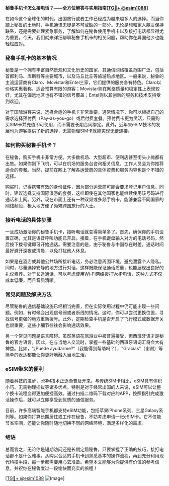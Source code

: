 **秘鲁手机卡怎么接电话？——全方位解答与实用指南[[TG💪+ @esim1088](https://t.me/s/esim1088)]**

在如今这个全球化的时代，出国旅行或者工作已经成为越来越多人的选择。而当你踏上秘鲁的土地时，手机通讯无疑是不可或缺的一部分。无论是想和家人朋友保持联系，还是需要处理紧急事务，了解如何在秘鲁使用手机卡以及接打电话都显得尤为重要。今天，我们就来详细聊聊秘鲁手机卡的相关问题，帮助你在异国他乡也能轻松应对。

### 秘鲁手机卡的基本情况

秘鲁是一个拥有丰富自然景观和文化历史的国家，其通信网络覆盖范围广泛，包括首都利马、库斯科等主要城市，以及马丘比丘等旅游热点地区。一般来说，秘鲁的主流运营商有Claro、Movistar和Entel三家，它们提供的服务各有特色。Claro以价格实惠著称，适合预算有限的游客；Movistar则在网络质量和稳定性上表现较好，尤其在偏远地区也有不错的信号覆盖；Entel则以其创新的服务和技术支持受到欢迎。

对于国际游客来说，选择合适的手机卡非常重要。通常情况下，你可以根据自己的需求选择预付费（Pay-as-you-go）或后付费套餐。预付费卡更为灵活，只需购买SIM卡并充值即可使用，而不需要长期合同绑定。此外，近年来eSIM技术的发展也为游客提供了新的选择，无需物理SIM卡就能实现无缝连接。

### 如何购买秘鲁手机卡？

在秘鲁，购买手机卡非常方便。大多数机场、大型超市、便利店甚至街头小摊都有出售。如果你刚下飞机，可以在机场的服务台咨询相关信息，工作人员会为你推荐适合的套餐。当然，提前在网上了解各运营商的具体资费和服务内容也是个不错的选择。

购买时，记得携带有效的身份证件，因为部分运营商可能会要求登记用户信息。同时，建议选择支持国际漫游的套餐，这样即使在其他国家也能继续使用该号码进行通话和上网。另外，现在市面上还有一种双频或多频手机卡，能够兼容不同国家的网络频段，极大地方便了频繁跨国旅行的人士。

### 接听电话的具体步骤

一旦成功激活你的秘鲁手机卡，接听电话就变得简单多了。首先，确保你的手机设置正确，尤其是语音呼叫功能已开启。接着，在手机键盘输入对方的电话号码，然后按下拨号键即可开始通话。需要注意的是，由于秘鲁与中国存在时差，通话时间最好避开深夜或清晨，以免打扰他人休息。

如果是在酒店或其他公共场所接听电话，务必注意周围环境，避免泄露个人隐私。同时，尽量选择安静的地方进行对话，这样既能保证通话质量，也能展现出良好的礼仪素养。对于长途通话，可以考虑使用Wi-Fi网络拨打VoIP电话，这种方式不仅成本低廉，而且音质清晰。

### 常见问题及解决方法

尽管秘鲁的通信基础设施已经相当完善，但在实际使用过程中仍可能出现一些问题。例如，有时候会出现信号弱或者断线的情况。这时，你可以尝试更换位置，寻找信号更强的地方重新拨号。此外，定期检查手机是否开启了飞行模式或数据开关也很重要，这些小细节往往会影响通话效果。

另一个常见问题是语言障碍。虽然英语在旅游业中被普遍接受，但西班牙语才是秘鲁的官方语言。因此，在与当地人交流时，掌握一些基础的西班牙语词汇将会大有裨益。比如，“¿Puede ayudarme?”（我能得到帮助吗？），“Gracias”（谢谢）等简单的表达都能让你更好地融入当地生活。

### eSIM带来的便利

随着科技的进步，eSIM技术正逐渐普及开来。与传统SIM卡相比，eSIM具有体积小巧、无需物理插拔等诸多优点。特别是对于经常出国的人来说，eSIM可以让整个换卡流程变得更加便捷高效。通过扫描二维码下载对应的APP，按照指引完成激活操作后，就可以立即享受到优质的通信服务。

目前，许多高端智能手机都支持eSIM功能，包括苹果iPhone系列、三星Galaxy系列等。如果你打算长期居住或工作在秘鲁，不妨考虑申请一张eSIM卡。它不仅能节省空间，还能让你随时随地切换不同的网络环境，满足多样化的需求。

### 结语

总而言之，无论你是短期访问还是长期定居秘鲁，只要掌握了正确的技巧，接打电话都不是什么难事。从购买合适的手机卡到熟悉基本的操作流程，再到充分利用现代科技手段，每一步都需要用心去准备。希望本文能够为你提供有价值的参考信息，并祝你在秘鲁度过一段愉快而充实的旅程！

[[TG💪+ @esim1088](https://t.me/s/esim1088) ![Image](https://i.postimg.cc/4NQfJmqS/Snipaste-2025-05-13-00-14-12.png)]